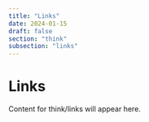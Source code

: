 ```yaml
---
title: "Links"
date: 2024-01-15
draft: false
section: "think"
subsection: "links"
---
```


# Links

Content for think/links will appear here.
